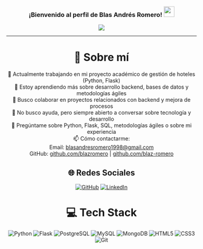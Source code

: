 <h3 align="center">
  ¡Bienvenido al perfil de Blas Andrés Romero! 
  <img src="https://media.giphy.com/media/hvRJCLFzcasrR4ia7z/giphy.gif" width="28">
</h3>

<p align="center">
  <a href="https://github.com/blazromero"><img src="https://readme-typing-svg.herokuapp.com?color=%2336BCF7&center=true&vCenter=true&lines=Hola,+bienvenido+a+mi+GitHub;Soy+Blas+Andres+Romero;Estudiante+de+Ingenieria+Informatica;Backend+Developer+en+formacion;Apasionado+por+la+tecnologia"></a>
</p>

---

<div align="center">

# 💫 Sobre mí

🔭 Actualmente trabajando en mi proyecto académico de gestión de hoteles (Python, Flask)  
🌱 Estoy aprendiendo más sobre desarrollo backend, bases de datos y metodologías ágiles  
👯 Busco colaborar en proyectos relacionados con backend y mejora de procesos  
🤔 No busco ayuda, pero siempre abierto a conversar sobre tecnología y desarrollo  
💬 Pregúntame sobre Python, Flask, SQL, metodologías ágiles o sobre mi experiencia  
📫 Cómo contactarme:  
Email: blasandresromero1998@gmail.com  
GitHub: [github.com/blazromero](https://github.com/blazromero) | [github.com/blaz-romero](https://github.com/blaz-romero)  


## 🌐 Redes Sociales

[![GitHub](https://img.shields.io/badge/GitHub-181717?logo=github&logoColor=white)](https://github.com/blazromero) [![LinkedIn](https://img.shields.io/badge/LinkedIn-0077B5?logo=linkedin&logoColor=white)](https://linkedin.com/in/blas-andres-romero)

# 💻 Tech Stack  
![Python](https://img.shields.io/badge/python-%233776AB.svg?style=for-the-badge&logo=python&logoColor=white) ![Flask](https://img.shields.io/badge/flask-%23000.svg?style=for-the-badge&logo=flask&logoColor=white) ![PostgreSQL](https://img.shields.io/badge/postgresql-%23336791.svg?style=for-the-badge&logo=postgresql&logoColor=white) ![MySQL](https://img.shields.io/badge/mysql-%23007ACC.svg?style=for-the-badge&logo=mysql&logoColor=white) ![MongoDB](https://img.shields.io/badge/mongodb-%2347A248.svg?style=for-the-badge&logo=mongodb&logoColor=white) ![HTML5](https://img.shields.io/badge/html5-%23E34F26.svg?style=for-the-badge&logo=html5&logoColor=white) ![CSS3](https://img.shields.io/badge/css3-%231572B6.svg?style=for-the-badge&logo=css3&logoColor=white) ![Git](https://img.shields.io/badge/git-%23F05032.svg?style=for-the-badge&logo=git&logoColor=white)


</div>
